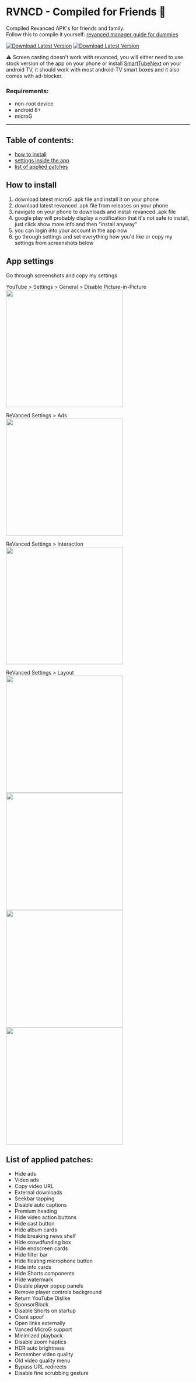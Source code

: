 # RVNCD - Compiled for Friends 💖
Compiled Revanced APK's for friends and family.  
Follow this to compile it yourself: [revanced manager guide for dummies](https://www.reddit.com/r/revancedapp/comments/xlcny9/revanced_manager_guide_for_dummies/)
  
<p align="left">  
<a href="https://github.com/filippvl/rvncd/releases/latest"><img src="https://fdl.lucani.net/rvncd/200x40-new/rvncd-dl.png" alt="Download Latest Version"/></a>
<a href="https://github.com/TeamVanced/VancedMicroG/releases/latest"><img src="https://fdl.lucani.net/rvncd/200x40-new/microg-dl.png" alt="Download Latest Version"/></a>
</p> 


:warning: Screen casting doesn't work with revanced, you will either need to use stock version of the app on your phone or install [SmartTubeNext](https://github.com/yuliskov/SmartTubeNext/releases/latest) on your android TV, it should work with most android-TV smart boxes and it also comes with ad-blocker.

### Requirements:
- non-root device
- android 8+
- microG  
  
---  
  
## Table of contents:
- [how to install](https://github.com/filippvl/rvncd#how-to-install)
- [settings inside the app](https://github.com/filippvl/rvncd#app-settings)
- [list of applied patches](https://github.com/filippvl/rvncd#list-of-applied-patches)
  
  
## How to install  
1. download latest microG .apk file and install it on your phone
2. download latest revanced .apk file from releases on your phone
3. navigate on your phone to downloads and install revanced .apk file
4. google play will probably display a notification that it's not safe to install, just click show more info and then "install anyway"
5. you can login into your account in the app now
6. go through settings and set everything how you'd like or copy my settings from screenshots below
  
  
## App settings
Go through screenshots and copy my settings

YouTube > Settings > General > Disable Picture-in-Picture  
<img src="https://i.imgur.com/IXo0SI9.jpg" height="320px" />  

ReVanced Settings > Ads  
<img src="https://i.imgur.com/u6OQp3q.jpg" height="320px" />  

ReVanced Settings > Interaction  
<img src="https://i.imgur.com/HyECZT3.jpg" height="320px" />  

ReVanced Settings > Layout   
<img src="https://i.imgur.com/DTZ4x6r.jpg" height="320px" /> <img src="https://i.imgur.com/pdIMBNc.jpg" height="320px" /> <img src="https://i.imgur.com/jCrlUvf.jpg" height="320px" /> <img src="https://i.imgur.com/IgITcNQ.jpg" height="320px" />
  
  
  
## List of applied patches:
- Hide ads
- Video ads
- Copy video URL
- External downloads
- Seekbar tapping
- Disable auto captions
- Premium heading
- Hide video action buttons
- Hide cast button
- Hide album cards
- Hide breaking news shelf
- Hide crowdfunding box
- Hide endscreen cards
- Hide filter bar
- Hide floating microphone button
- Hide info cards
- Hide Shorts components
- Hide watermark
- Disable player popup panels
- Remove player controls background
- Return YouTube Dislike
- SponsorBlock
- Disable Shorts on startup
- Client spoof
- Open links externally
- Vanced MicroG support
- Minimized playback
- Disable zoom haptics
- HDR auto brightness
- Remember video quality
- Old video quality menu
- Bypass URL redirects
- Disable fine scrubbing gesture
